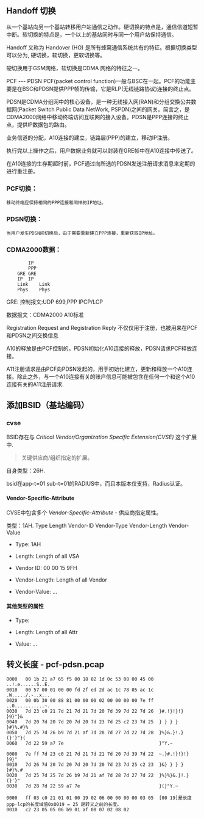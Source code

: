 ## Handoff 切换
从一个基站向另一个基站转移用户站通信之动作。硬切换的特点是，通信信道短暂中断。软切换的特点是，一个以上的基站同时与同一个用户站保持通信。

Handoff 又称为 Handover (HO) 是所有蜂窝通信系统共有的特征。根据切换类型可以分为, 硬切换，软切换，更软切换等。

硬切换用于GSM网络，软切换是CDMA 网络的特征之一。

PCF --- PDSN
PCF(packet control function)一般与BSC在一起。PCF的功能主要是在BSC和PDSN提供PPP帧的传输，它是RLP(无线链路协议)连接的终止点。
	
PDSN是CDMA分组网中的核心设备，是一种无线接入网(RAN)和分组交换公共数据网(Packet Switch Public Data NetWork, PSPDN)之间的网关。简言之，是CDMA2000网络中移动终端访问互联网的接入设备。PDSN是PPP连接的终止点，提供IP数据包的路由。

业务信道的分配，A10连接的建立，链路层(PPP)的建立，移动IP注册。

执行完以上操作之后，用户数据业务就可以封装在GRE帧中在A10连接中传送了。

在A10连接的生存期超时前，PCF通过向所选的PDSN发送注册请求消息来定期的进行重注册。

### PCF切换：
	移动终端应保持相同的PPP连接和同样的IP地址。
	
### PDSN切换：
	当用户发生PDSN间切换后，由于需要重新建立PPP连接，重新获取IP地址。

### CDMA2000数据：
```
		IP
		PPP	
	GRE	GRE
	IP	IP
	Link	Link
	Phys	Phys
```
GRE:
控制报文:UDP 699,PPP IPCP/LCP

数据报文：CDMA2000 A10标准

Registration Request and Registration Reply 不仅仅用于注册，也被用来在PCF和PDSN之间交换信息

A10的释放是由PCF控制的。PDSN初始化A10连接的释放，PDSN请求PCF释放连接。

A11注册请求是由PCF向PDSN发起的，用于初始化建立，更新和释放一个A10连接。除此之外，与一个A10连接有关的账户信息可能被包含在任何一个和这个A10连接有关的A11注册请求.

## 添加BSID（基站编码）
### cvse
BSID存在与 *Critical Vendor/Organization Specific Extension(CVSE)* 这个扩展中.

> 关键供应商/组织指定的扩展。

自身类型：26H.

bsid在app-t=01 sub-t=01的RADIUS中，而且本版本仅支持，Radius认证。

#### Vendor-Specific-Attribute
CVSE中包含多个 *Vendor-Specific-Attribute* - 供应商指定属性。

类型：1AH.
Type Length Vendor-ID	Vendor-Type	Vendor-Length	Vendor-Value

* Type: 1AH	

* Length: Length of all VSA

* Vendor ID: 00 00 15 9FH

* Vendor-Length: Length of all Vendor

* Vendor-Value: ...

#### 其他类型的属性

* Type:

* Length: Length of all Attr

* Value: ...

## 转义长度 - pcf-pdsn.pcap
```
0000   00 1b 21 a7 65 f5 00 18 82 1d 0c 53 08 00 45 00  ..!.e......S..E.
0010   00 57 00 01 00 00 fd 2f ed 2d ac 1c 78 05 ac 1c  .W...../.-..x...
0020   00 0b 30 00 88 81 00 00 00 02 00 00 00 00 7e ff  ..0...........~.
0030   7d 23 c0 21 7d 21 7d 21 7d 20 7d 39 7d 22 7d 26  }#.!}!}!} }9}"}&
0040   7d 20 7d 20 7d 20 7d 20 7d 23 7d 25 c2 23 7d 25  } } } } }#}%.#}%
0050   7d 25 7d 26 b9 7d 21 af 7d 28 7d 27 7d 22 7d 28  }%}&.}!.}(}'}"}(
0060   7d 22 59 a7 7e                                   }"Y.~

0000   7e ff 7d 23 c0 21 7d 21 7d 21 7d 20 7d 39 7d 22  ~.}#.!}!}!} }9}"
0010   7d 26 7d 20 7d 20 7d 20 7d 20 7d 23 7d 25 c2 23  }&} } } } }#}%.#
0020   7d 25 7d 25 7d 26 b9 7d 21 af 7d 28 7d 27 7d 22  }%}%}&.}!.}(}'}"
0030   7d 28 7d 22 59 a7 7e                             }(}"Y.~

0000   ff 03 c0 21 01 01 00 19 02 06 00 00 00 00 03 05	[00 19]是长度ppp-lcp的长度域值0x0019 = 25 是转义之前的长度。
0010   c2 23 05 05 06 b9 01 af 08 07 02 08 02
```
